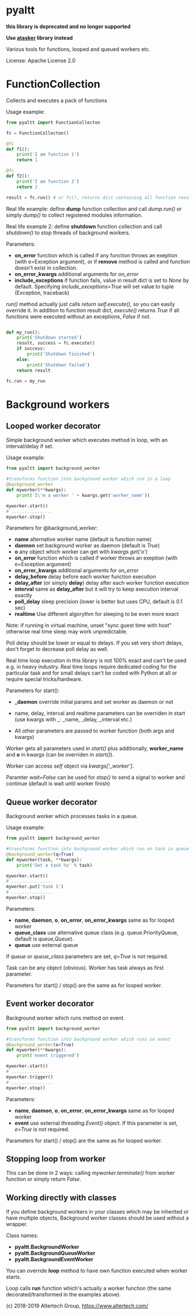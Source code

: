 # pyaltt
**this library is deprecated and no longer supported**

**Use [atasker](https://pypi.org/project/atasker/) library instead**

Various tools for functions, looped and queued workers etc.

License: Apache License 2.0

FunctionCollection
==================

Collects and executes a pack of functions

Usage example:
 
```python
from pyaltt import FunctionCollecton

fc = FunctionCollecton()

@fc
def f1():
    print('I am function 1')
    return 1

@fc
def f2():
    print('I am function 2')
    return 2

result = fc.run() # or fc(), returns dict containing all function results
```

Real life example: define **dump** function collection and call *dump.run()* or
simply *dump()* to collect registered modules information.

Real life example 2: define **shutdown** function collection and call
*shutdown()* to stop threads of background workers.

Parameters:

* **on_error** function which is called if any function throws an exeption
  (with e=Exception argument), or if **remove** method is called and function
  doesn't exist in collection.
* **on_error_kwargs** additional arguments for *on_error*
* **include_exceptions** if function fails, value in result dict is set to
  *None* by default.  Specifying *include_exceptions=True* will set value to
  tuple (Exception, traceback)

*run()* method actually just calls *return self.execute()*, so you can easily
override it. In addition to function result dict, *execute()* returns *True* if
all functions were executed without an exceptions, *False* if not.

```python

def my_run():
    print('Shutdown started')
    result, success = fc.execute()
    if success:
        print('Shutdown finished')
    else:
        print('Shutdown failed')
    return result

fc.run = my_run
```

Background workers
==================

Looped worker decorator
-----------------------

Simple background worker which executes method in loop, with an interval/delay
if set.

Usage example:

```python
from pyaltt import background_worker

#transforms function into background worker which run in a loop
@background_worker
def myworker(**kwargs):
    print('I\'m a worker ' + kwargs.get('worker_name'))

myworker.start()
# ................
myworker.stop()
```

Parameters for @background_worker:

* **name** alternative worker name (default is function name)
* **daemon** set background worker as daemon (default is *True*)
* **o** any object which worker can get with *kwargs.get('o')*
* **on_error** function which is called if worker throws an exeption (with
  e=Exception argument)
* **on_error_kwargs** additional arguments for *on_error*
* **delay_before** delay before each worker function execution
* **delay_after** (or simply **delay**) delay after each worker function
  execution
* **interval** same as **delay_after** but it will try to keep execution
  interval exactly
* **poll_delay** sleep precision (lower is better but uses CPU, default is 0.1
  sec)
* **realtime** Use different algorythm for sleeping to be even more exact

Note: if running in virtual machine, unset "sync guest time with host"
otherwise real time sleep may work unpredictable.

Poll delay should be lower or equal to delays. If you set very short delays,
don't forget to decrease poll delay as well.

Real time loop execution in this library is not 100% exact and can't be used
e.g. in heavy industry. Real time loops require dedicated coding for the
particular task and for small delays can't be coded with Python at all or
require special tricks/hardware.

Parameters for start():

* **_daemon** override initial params and set worker as daemon or not
* name, delay, interval and realtime parameters can be overriden in start (use
  kwargs with *_*: _name, _delay, _interval etc.)

* All other parameters are passed to worker function (both args and kwargs)

Worker gets all parameters used in *start()* plus additionally, **worker_name**
and **o** in kwargs (can be overriden in *start()*).

Worker can access *self* object via *kwargs['_worker']*.

Paramter *wait=False* can be used for *stop()* to send a signal to worker and
continue (default is wait until worker finish)

Queue worker decorator
----------------------

Background worker which processes tasks in a queue.

Usage example:

```python
from pyaltt import background_worker

#transforms function into background worker which run on task in queue
@background_worker(q=True)
def myworker(task, **kwargs):
    print('Got a task %s' % task)

myworker.start()
# ................
myworker.put('task 1')
# ................
myworker.stop()
```

Parameters:

* **name**, **daemon**, **o**, **on_error**, **on_error_kwargs** same as for
  looped worker
* **queue_class** use alternative queue class (e.g. queue.PriorityQueue,
  default is *queue,Queue*).
* **queue** use external queue

If *queue* or *queue_class* parameters are set, *q=True* is not required.

Task can be any object (obvious). Worker has task always as first parameter.

Parameters for start() / stop() are the same as for looped worker.

Event worker decorator
----------------------

Background worker which runs method on event.

```python
from pyaltt import background_worker

#transforms function into background worker which runs on event
@background_worker(e=True)
def myworker(**kwargs):
    print('event triggered')

myworker.start()
# ................
myworker.trigger()
# ................
myworker.stop()
```

Parameters:

* **name**, **daemon**, **o**, **on_error**, **on_error_kwargs** same as for
  looped worker
* **event** use external *threading.Event()* object. If this parameter is set,
  *e=True* is not required.

Parameters for start() / stop() are the same as for looped worker.


Stopping loop from worker
-------------------------

This can be done in 2 ways: calling *myworker.terminate()* from worker function
or simply return *False*.

Working directly with classes
-----------------------------

If you define background workers in your classes which may be inherited or have
multiple objects, Background worker classes should be used without a wrapper.

Class names:

* **pyaltt.BackgroundWorker**
* **pyaltt.BackgroundQueueWorker**
* **pyaltt.BackgroundEventWorker**

You can override **loop** method to have own function executed when worker
starts.

Loop calls **run** function which's actually a worker function (the same
decorated/transformed in the examples above).

(c) 2018-2019 Altertech Group, https://www.altertech.com/

